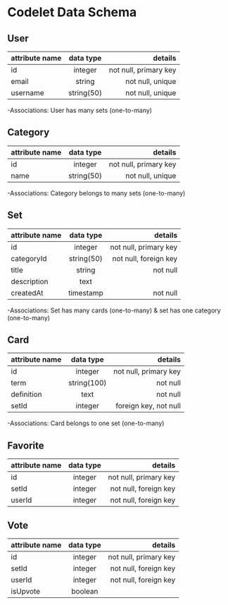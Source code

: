 # Codelet Data Schema

## **User**

| attribute name | data type  |               details |
| -------------- | :--------: | --------------------: |
| id             |  integer   | not null, primary key |
| email          |   string   |      not null, unique |
| username       | string(50) |      not null, unique |

-Associations: User has many sets (one-to-many)

## **Category**

| attribute name | data type  |               details |
| -------------- | :--------: | --------------------: |
| id             |  integer   | not null, primary key |
| name           | string(50) |      not null, unique |

-Associations: Category belongs to many sets (one-to-many)

## **Set**

| attribute name | data type  |               details |
| -------------- | :--------: | --------------------: |
| id             |  integer   | not null, primary key |
| categoryId     | string(50) | not null, foreign key |
| title          |   string   |              not null |
| description    |    text    |                       |
| createdAt      | timestamp  |              not null |

-Associations: Set has many cards (one-to-many) & set has one category (one-to-many)

## **Card**

| attribute name |  data type  |               details |
| -------------- | :---------: | --------------------: |
| id             |   integer   | not null, primary key |
| term           | string(100) |              not null |
| definition     |    text     |              not null |
| setId          |   integer   | foreign key, not null |

-Associations: Card belongs to one set (one-to-many)

## **Favorite**

| attribute name | data type |               details |
| -------------- | :-------: | --------------------: |
| id             |  integer  | not null, primary key |
| setId          |  integer  | not null, foreign key |
| userId         |  integer  | not null, foreign key |

## **Vote**

| attribute name | data type |               details |
| -------------- | :-------: | --------------------: |
| id             |  integer  | not null, primary key |
| setId          |  integer  | not null, foreign key |
| userId         |  integer  | not null, foreign key |
| isUpvote       |  boolean  |                       |